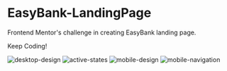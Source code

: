 # EasyBank-LandingPage
Frontend Mentor's challenge in creating EasyBank landing page.


Keep Coding!

![desktop-design](https://user-images.githubusercontent.com/47885504/127948692-8a2818a3-be81-4d2e-b529-ea6183cd7dca.jpg)
![active-states](https://user-images.githubusercontent.com/47885504/127948697-59169460-f846-4224-aa1b-d39ae9be5a29.jpg)
![mobile-design](https://user-images.githubusercontent.com/47885504/127948710-74bbea64-f818-4f68-89cd-00ffbd751eec.jpg)
![mobile-navigation](https://user-images.githubusercontent.com/47885504/127948714-beea6028-4f68-421a-9e18-179f2ad77f52.jpg)
